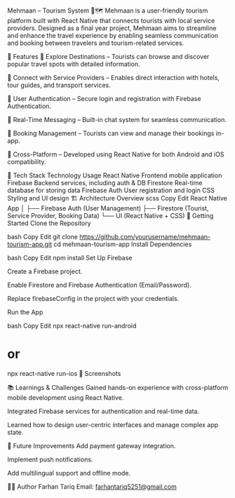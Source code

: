 Mehmaan – Tourism System 🧳🗺️
Mehmaan is a user-friendly tourism platform built with React Native that connects tourists with local service providers. Designed as a final year project, Mehmaan aims to streamline and enhance the travel experience by enabling seamless communication and booking between travelers and tourism-related services.

📱 Features
🧭 Explore Destinations – Tourists can browse and discover popular travel spots with detailed information.

🤝 Connect with Service Providers – Enables direct interaction with hotels, tour guides, and transport services.

🔐 User Authentication – Secure login and registration with Firebase Authentication.

💬 Real-Time Messaging – Built-in chat system for seamless communication.

📆 Booking Management – Tourists can view and manage their bookings in-app.

📲 Cross-Platform – Developed using React Native for both Android and iOS compatibility.

🔧 Tech Stack
Technology	Usage
React Native	Frontend mobile application
Firebase	Backend services, including auth & DB
Firestore	Real-time database for storing data
Firebase Auth	User registration and login
CSS	Styling and UI design
🏗️ Architecture Overview
scss
Copy
Edit
React Native App
│
├── Firebase Auth (User Management)
├── Firestore (Tourist, Service Provider, Booking Data)
└── UI (React Native + CSS)
🚀 Getting Started
Clone the Repository

bash
Copy
Edit
git clone https://github.com/yourusername/mehmaan-tourism-app.git
cd mehmaan-tourism-app
Install Dependencies

bash
Copy
Edit
npm install
Set Up Firebase

Create a Firebase project.

Enable Firestore and Firebase Authentication (Email/Password).

Replace firebaseConfig in the project with your credentials.

Run the App

bash
Copy
Edit
npx react-native run-android
# or
npx react-native run-ios
📸 Screenshots


📚 Learnings & Challenges
Gained hands-on experience with cross-platform mobile development using React Native.

Integrated Firebase services for authentication and real-time data.

Learned how to design user-centric interfaces and manage complex app state.

📌 Future Improvements
Add payment gateway integration.

Implement push notifications.

Add multilingual support and offline mode.

👨‍💻 Author
Farhan Tariq
Email: farhantariq5251@gmail.com
